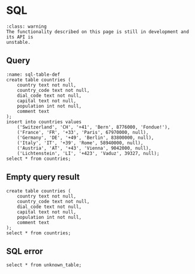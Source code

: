 <!-- Copyright 2024 Caroline Blank <caro@c-space.org> -->
<!-- Copyright 2024 Remy Blank <remy@c-space.org> -->
<!-- SPDX-License-Identifier: MIT -->

# SQL

```{admonition} Do not use yet
:class: warning
The functionality described on this page is still in development and its API is
unstable.
```

## Query

```{exec} sql
:name: sql-table-def
create table countries (
    country text not null,
    country_code text not null,
    dial_code text not null,
    capital text not null,
    population int not null,
    comment text
);
insert into countries values
    ('Switzerland', 'CH', '+41', 'Bern', 8776000, 'Fondue!'),
    ('France', 'FR', '+33', 'Paris', 67970000, null),
    ('Germany', 'DE', '+49', 'Berlin', 83800000, null),
    ('Italy', 'IT', '+39', 'Rome', 58940000, null),
    ('Austria', 'AT', '+43', 'Vienna', 9042000, null),
    ('Lichtenstein', 'LI', '+423', 'Vaduz', 39327, null);
select * from countries;
```

## Empty query result

```{exec} sql
create table countries (
    country text not null,
    country_code text not null,
    dial_code text not null,
    capital text not null,
    population int not null,
    comment text
);
select * from countries;
```

## SQL error

```{exec} sql
select * from unknown_table;
```
